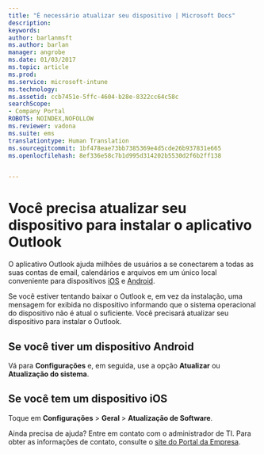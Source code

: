 ```yaml
---
title: "É necessário atualizar seu dispositivo | Microsoft Docs"
description: 
keywords: 
author: barlanmsft
ms.author: barlan
manager: angrobe
ms.date: 01/03/2017
ms.topic: article
ms.prod: 
ms.service: microsoft-intune
ms.technology: 
ms.assetid: ccb7451e-5ffc-4604-b28e-8322cc64c58c
searchScope:
- Company Portal
ROBOTS: NOINDEX,NOFOLLOW
ms.reviewer: vadona
ms.suite: ems
translationtype: Human Translation
ms.sourcegitcommit: 1bf478eae73bb7385369e4d5cde26b937831e665
ms.openlocfilehash: 8ef336e58c7b1d995d314202b5530d2f6b2ff138


---
```


# <a name="you-need-to-upgrade-your-device-to-install-the-outlook-app"></a>Você precisa atualizar seu dispositivo para instalar o aplicativo Outlook

O aplicativo Outlook ajuda milhões de usuários a se conectarem a todas as suas contas de email, calendários e arquivos em um único local conveniente para dispositivos [iOS](https://itunes.apple.com/us/app/microsoft-outlook-email-calendar/id951937596?mt=8) e [Android](https://play.google.com/store/apps/details?id=com.microsoft.office.outlook).

Se você estiver tentando baixar o Outlook e, em vez da instalação, uma mensagem for exibida no dispositivo informando que o sistema operacional do dispositivo não é atual o suficiente. Você precisará atualizar seu dispositivo para instalar o Outlook.

## <a name="if-you-have-an-android-device"></a>Se você tiver um dispositivo Android
Vá para **Configurações** e, em seguida, use a opção **Atualizar** ou **Atualização do sistema**.

## <a name="if-you-have-an-ios-device"></a>Se você tem um dispositivo iOS
Toque em **Configurações** > **Geral** > **Atualização de Software**.

Ainda precisa de ajuda? Entre em contato com o administrador de TI. Para obter as informações de contato, consulte o [site do Portal da Empresa](http://portal.manage.microsoft.com).



<!--HONumber=Dec16_HO5-->


